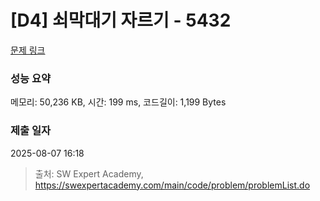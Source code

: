 # [D4] 쇠막대기 자르기 - 5432 

[문제 링크](https://swexpertacademy.com/main/code/problem/problemDetail.do?contestProbId=AWVl47b6DGMDFAXm) 

### 성능 요약

메모리: 50,236 KB, 시간: 199 ms, 코드길이: 1,199 Bytes

### 제출 일자

2025-08-07 16:18



> 출처: SW Expert Academy, https://swexpertacademy.com/main/code/problem/problemList.do